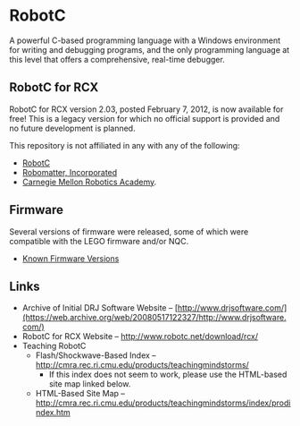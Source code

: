# RobotC
A powerful C-based programming language with a Windows environment for writing and debugging programs,
and the only programming language at this level that offers a comprehensive, real-time debugger.


## RobotC for RCX
RobotC for RCX version 2.03, posted February 7, 2012, is now available for free!
This is a legacy version for which no official support is provided and no future development is planned.

This repository is not affiliated in any with any of the following:
* [RobotC](http://www.robotc.net/)
* [Robomatter, Incorporated](http://www.robomatter.com/)
* [Carnegie Mellon Robotics Academy](https://www.cmu.edu/roboticsacademy/).


## Firmware
Several versions of firmware were released, some of which were compatible with the LEGO firmware and/or NQC.
* [Known Firmware Versions](https://github.com/BrickBot/RobotC/releases/tag/Firmware)


## Links
* Archive of Initial DRJ Software Website – [http://www.drjsoftware.com/](https://web.archive.org/web/20080517122327/http://www.drjsoftware.com/)
* RobotC for RCX Website – http://www.robotc.net/download/rcx/
* Teaching RobotC
  - Flash/Shockwave-Based Index – http://cmra.rec.ri.cmu.edu/products/teachingmindstorms/
    + If this index does not seem to work, please use the HTML-based site map linked below.
  - HTML-Based Site Map – http://cmra.rec.ri.cmu.edu/products/teachingmindstorms/index/prodindex.htm
